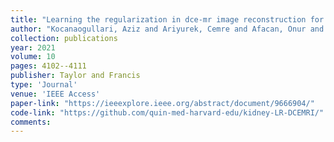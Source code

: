 ```yaml
---
title: "Learning the regularization in dce-mr image reconstruction for functional imaging of kidneys"
author: "Kocanaogullari, Aziz and Ariyurek, Cemre and Afacan, Onur and Kurugol, Sila"
collection: publications
year: 2021
volume: 10
pages: 4102--4111
publisher: Taylor and Francis
type: 'Journal'
venue: 'IEEE Access'
paper-link: "https://ieeexplore.ieee.org/abstract/document/9666904/"
code-link: "https://github.com/quin-med-harvard-edu/kidney-LR-DCEMRI/"
comments:
---
```


